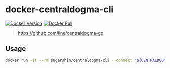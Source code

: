 # docker-centraldogma-cli

[![Docker Version](https://img.shields.io/docker/v/sugarshin/centraldogma-cli)](https://hub.docker.com/r/sugarshin/centraldogma-cli)
[![Docker Pull](https://img.shields.io/docker/pulls/sugarshin/centraldogma-cli)](https://hub.docker.com/r/sugarshin/centraldogma-cli)

> https://github.com/line/centraldogma-go

## Usage

```sh
docker run -it --rm sugarshin/centraldogma-cli --connect "${CENTRALDOGMA_HOST}" --token "${CENTRALDOGMA_TOKEN}" ls
```
